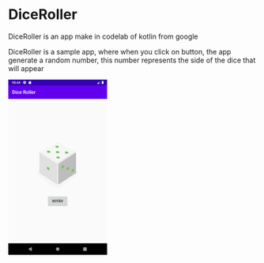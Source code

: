 # DiceRoller

DiceRoller is an app make in codelab of kotlin from google

DiceRoller is a sample app, where when you click on button, the app generate a random number, this number represents the side of the dice that will appear

<img src="screenshots/print1.png" width="200" heidth="300">

